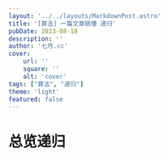 ```yaml
---
layout: '../../layouts/MarkdownPost.astro'
title: '[算法] 一篇文章搞懂 递归'
pubDate: 2023-08-18
description: ''
author: '七月.cc'
cover:
    url: ''
    square: ''
    alt: 'cover'
tags: ["算法", "递归"]
theme: 'light'
featured: false
---
```


# 总览递归
